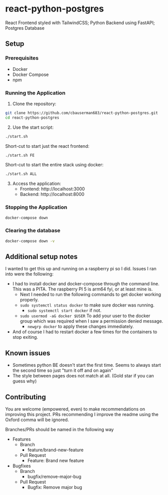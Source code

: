 # react-python-postgres

React Frontend styled with TailwindCSS; Python Backend using FastAPI; Postgres Database

## Setup

### Prerequisites

- Docker
- Docker Compose
- npm

### Running the Application

1. Clone the repository:

```sh
git clone https://github.com/cbauserman683/react-python-postgres.git
cd react-python-postgres
```

2. Use the start script:

```sh
./start.sh
```

Short-cut to start just the react frontend:

```sh
./start.sh FE
```

Short-cut to start the entire stack using docker:

```sh
./start.sh ALL
```

3. Access the application:
   - Frontend: http://localhost:3000
   - Backend: http://localhost:8000

### Stopping the Application

```sh
docker-compose down
```

### Clearing the database

```sh
docker-compose down -v
```

## Additional setup notes
I wanted to get this up and running on a raspberry pi so I did. Issues I ran into were the following:
- I had to install docker and docker-compose through the command line. This was a PITA. The raspberry PI 5 is arm64 fyi, or at least mine is.
  - Next I needed to run the following commands to get docker working properly.
  - `sudo systemctl status docker` to make sure docker was running.
    - `sudo systemctl start docker` if not.
  - `sudo usermod -aG docker $USER` To add your user to the docker group which was required when I saw a permission denied message.
    - `newgrp docker` to apply these changes immediately.
- And of course I had to restart docker a few times for the containers to stop exiting.

## Known issues

- Sometimes python BE doesn't start the first time. Seems to always start the second time so just "turn it off and on again"
- The style between pages does not match at all. (Gold star if you can guess why)

## Contributing

You are welcome (empowered, even) to make recommendations on improving this project. PRs recommending I improve the readme using the Oxford comma will be ignored.

Branches/PRs should be named in the following way

- Features
  - Branch
    - feature/brand-new-feature
  - Pull Request
    - Feature: Brand new feature
- Bugfixes
  - Branch
    - bugfix/remove-major-bug
  - Pull Request
    - Bugfix: Remove major bug
